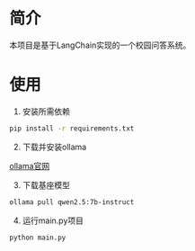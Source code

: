 # 简介
本项目是基于LangChain实现的一个校园问答系统。
# 使用

1. 安装所需依赖
```bash
pip install -r requirements.txt
```

2. 下载并安装ollama

[ollama官网](https://ollama.com/)

3. 下载基座模型

```bash
ollama pull qwen2.5:7b-instruct 
```

4. 运行main.py项目
```bash
python main.py
```
